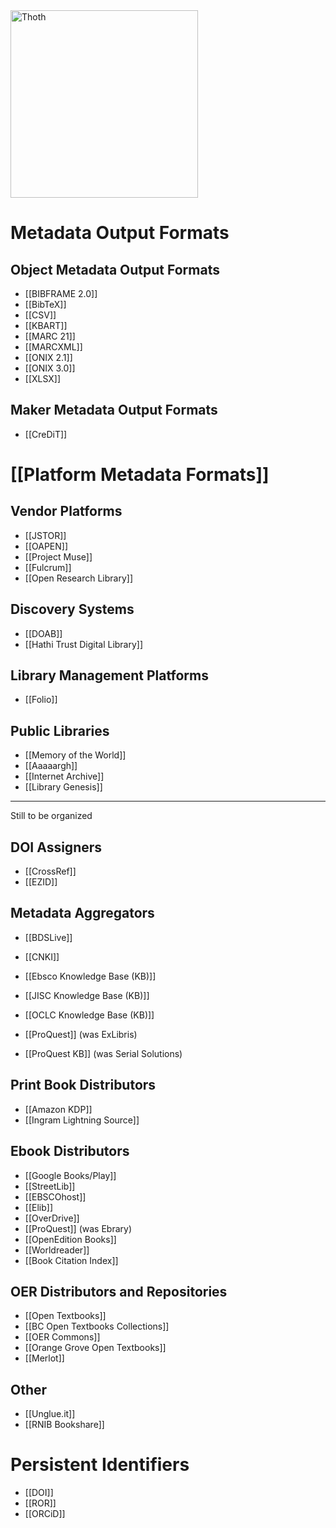 <img src="https://punctumbooks.com/punctum/wp-content/uploads/2020/09/thoth-logo-latin.png" alt="Thoth" height="300" />

# Metadata Output Formats

## Object Metadata Output Formats
* [[BIBFRAME 2.0]]
* [[BibTeX]]
* [[CSV]]
* [[KBART]]
* [[MARC 21]]
* [[MARCXML]]
* [[ONIX 2.1]]
* [[ONIX 3.0]]
* [[XLSX]]

## Maker Metadata Output Formats

* [[CreDiT]]

# [[Platform Metadata Formats]]

## Vendor Platforms

* [[JSTOR]]
* [[OAPEN]]
* [[Project Muse]]
* [[Fulcrum]]
* [[Open Research Library]]

## Discovery Systems

* [[DOAB]]
* [[Hathi Trust Digital Library]]

## Library Management Platforms

* [[Folio]]


## Public Libraries

* [[Memory of the World]]
* [[Aaaaargh]]
* [[Internet Archive]]
* [[Library Genesis]]


***
Still to be organized


## DOI Assigners

* [[CrossRef]]
* [[EZID]]

## Metadata Aggregators

* [[BDSLive]]

* [[CNKI]]
* [[Ebsco Knowledge Base (KB)]]
* [[JISC Knowledge Base (KB)]]
* [[OCLC Knowledge Base (KB)]]
* [[ProQuest]] (was ExLibris)
* [[ProQuest KB]] (was Serial Solutions)

## Print Book Distributors

* [[Amazon KDP]]
* [[Ingram Lightning Source]]

## Ebook Distributors

* [[Google Books/Play]]
* [[StreetLib]]
* [[EBSCOhost]]
* [[Elib]]
* [[OverDrive]]
* [[ProQuest]] (was Ebrary)
* [[OpenEdition Books]]
* [[Worldreader]]
* [[Book Citation Index]]

## OER Distributors and Repositories

* [[Open Textbooks]]
* [[BC Open Textbooks Collections]]
* [[OER Commons]]
* [[Orange Grove Open Textbooks]]
* [[Merlot]]

## Other

* [[Unglue.it]]
* [[RNIB Bookshare]]

# Persistent Identifiers

* [[DOI]]
* [[ROR]]
* [[ORCiD]]

